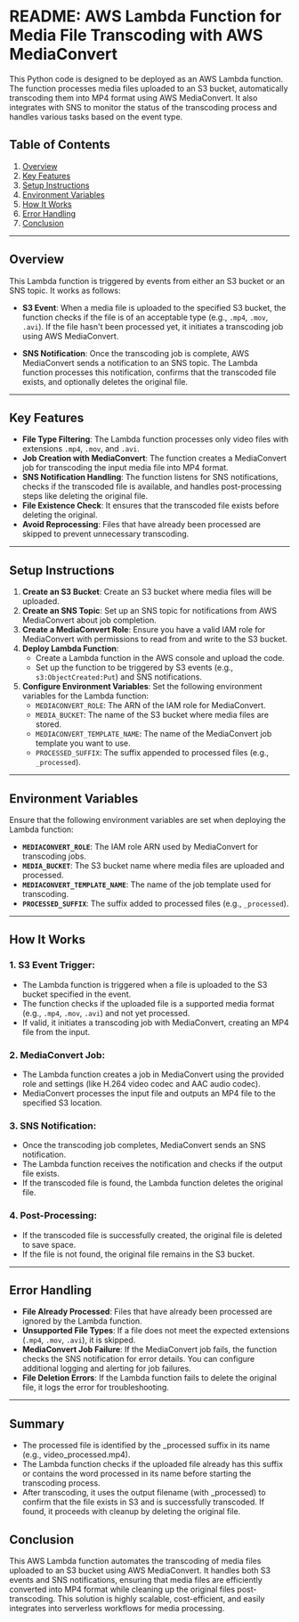 # README: AWS Lambda Function for Media File Transcoding with AWS MediaConvert

This Python code is designed to be deployed as an AWS Lambda function. The function processes media files uploaded to an S3 bucket, automatically transcoding them into MP4 format using AWS MediaConvert. It also integrates with SNS to monitor the status of the transcoding process and handles various tasks based on the event type.

## Table of Contents
1. [Overview](#overview)
2. [Key Features](#key-features)
3. [Setup Instructions](#setup-instructions)
4. [Environment Variables](#environment-variables)
5. [How It Works](#how-it-works)
6. [Error Handling](#error-handling)
7. [Conclusion](#conclusion)

---

## Overview

This Lambda function is triggered by events from either an S3 bucket or an SNS topic. It works as follows:

- **S3 Event**: When a media file is uploaded to the specified S3 bucket, the function checks if the file is of an acceptable type (e.g., `.mp4`, `.mov`, `.avi`). If the file hasn't been processed yet, it initiates a transcoding job using AWS MediaConvert.
  
- **SNS Notification**: Once the transcoding job is complete, AWS MediaConvert sends a notification to an SNS topic. The Lambda function processes this notification, confirms that the transcoded file exists, and optionally deletes the original file.

---

## Key Features

- **File Type Filtering**: The Lambda function processes only video files with extensions `.mp4`, `.mov`, and `.avi`.
- **Job Creation with MediaConvert**: The function creates a MediaConvert job for transcoding the input media file into MP4 format.
- **SNS Notification Handling**: The function listens for SNS notifications, checks if the transcoded file is available, and handles post-processing steps like deleting the original file.
- **File Existence Check**: It ensures that the transcoded file exists before deleting the original.
- **Avoid Reprocessing**: Files that have already been processed are skipped to prevent unnecessary transcoding.

---

## Setup Instructions

1. **Create an S3 Bucket**: Create an S3 bucket where media files will be uploaded.
2. **Create an SNS Topic**: Set up an SNS topic for notifications from AWS MediaConvert about job completion.
3. **Create a MediaConvert Role**: Ensure you have a valid IAM role for MediaConvert with permissions to read from and write to the S3 bucket.
4. **Deploy Lambda Function**:
   - Create a Lambda function in the AWS console and upload the code.
   - Set up the function to be triggered by S3 events (e.g., `s3:ObjectCreated:Put`) and SNS notifications.
5. **Configure Environment Variables**: Set the following environment variables for the Lambda function:
   - `MEDIACONVERT_ROLE`: The ARN of the IAM role for MediaConvert.
   - `MEDIA_BUCKET`: The name of the S3 bucket where media files are stored.
   - `MEDIACONVERT_TEMPLATE_NAME`: The name of the MediaConvert job template you want to use.
   - `PROCESSED_SUFFIX`: The suffix appended to processed files (e.g., `_processed`).

---

## Environment Variables

Ensure that the following environment variables are set when deploying the Lambda function:

- **`MEDIACONVERT_ROLE`**: The IAM role ARN used by MediaConvert for transcoding jobs.
- **`MEDIA_BUCKET`**: The S3 bucket name where media files are uploaded and processed.
- **`MEDIACONVERT_TEMPLATE_NAME`**: The name of the job template used for transcoding.
- **`PROCESSED_SUFFIX`**: The suffix added to processed files (e.g., `_processed`).

---

## How It Works

### 1. **S3 Event Trigger**:
   - The Lambda function is triggered when a file is uploaded to the S3 bucket specified in the event.
   - The function checks if the uploaded file is a supported media format (e.g., `.mp4`, `.mov`, `.avi`) and not yet processed.
   - If valid, it initiates a transcoding job with MediaConvert, creating an MP4 file from the input.

### 2. **MediaConvert Job**:
   - The Lambda function creates a job in MediaConvert using the provided role and settings (like H.264 video codec and AAC audio codec).
   - MediaConvert processes the input file and outputs an MP4 file to the specified S3 location.

### 3. **SNS Notification**:
   - Once the transcoding job completes, MediaConvert sends an SNS notification.
   - The Lambda function receives the notification and checks if the output file exists.
   - If the transcoded file is found, the Lambda function deletes the original file.

### 4. **Post-Processing**:
   - If the transcoded file is successfully created, the original file is deleted to save space.
   - If the file is not found, the original file remains in the S3 bucket.

---

## Error Handling

- **File Already Processed**: Files that have already been processed are ignored by the Lambda function.
- **Unsupported File Types**: If a file does not meet the expected extensions (`.mp4`, `.mov`, `.avi`), it is skipped.
- **MediaConvert Job Failure**: If the MediaConvert job fails, the function checks the SNS notification for error details. You can configure additional logging and alerting for job failures.
- **File Deletion Errors**: If the Lambda function fails to delete the original file, it logs the error for troubleshooting.

---
## Summary
- The processed file is identified by the _processed suffix in its name (e.g., video_processed.mp4).
- The Lambda function checks if the uploaded file already has this suffix or contains the word processed in its name before starting the transcoding process.
- After transcoding, it uses the output filename (with _processed) to confirm that the file exists in S3 and is successfully transcoded. If found, it proceeds with cleanup by deleting the original file.
## Conclusion

This AWS Lambda function automates the transcoding of media files uploaded to an S3 bucket using AWS MediaConvert. It handles both S3 events and SNS notifications, ensuring that media files are efficiently converted into MP4 format while cleaning up the original files post-transcoding. This solution is highly scalable, cost-efficient, and easily integrates into serverless workflows for media processing.

